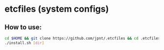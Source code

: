 # etcfiles (system configs)

## How to use:

```sh
cd $HOME && git clone https://github.com/jpnt/.etcfiles && cd .etcfiles
./install.sh [dir]
```

